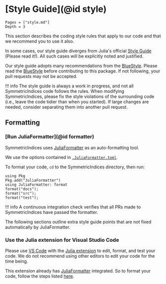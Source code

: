 # [Style Guide](@id style)

```@contents
Pages = ["style.md"]
Depth = 3
```

This section describes the coding style rules that apply to our code and that
we recommend you to use it also.

In some cases, our style guide diverges from Julia's official
[Style Guide](https://docs.julialang.org/en/v1/manual/style-guide/) (Please read it!).
All such cases will be explicitly noted and justified.

Our style guide adopts many recommendations from the
[BlueStyle](https://github.com/invenia/BlueStyle).
Please read the [BlueStyle](https://github.com/invenia/BlueStyle)
before contributing to this package.
If not following, your pull requests may not be accepted.

!!! info
    The style guide is always a work in progress, and not all SymmetricIndices code
    follows the rules. When modifying SymmetricIndices, please fix the style violations
    of the surrounding code (i.e., leave the code tidier than when you
    started). If large changes are needed, consider separating them into
    another pull request.

## Formatting

### [Run JuliaFormatter](@id formatter)

SymmetricIndices uses [JuliaFormatter](https://github.com/domluna/JuliaFormatter.jl) as
an auto-formatting tool.

We use the options contained in [`.JuliaFormatter.toml`](https://github.com/singularitti/SymmetricIndices.jl/blob/main/.JuliaFormatter.toml).

To format your code, `cd` to the SymmetricIndices directory, then run:

```@repl
using Pkg
Pkg.add("JuliaFormatter")
using JuliaFormatter: format
format("docs");
format("src");
format("test");
```

!!! info
    A continuous integration check verifies that all PRs made to SymmetricIndices have
    passed the formatter.

The following sections outline extra style guide points that are not fixed
automatically by JuliaFormatter.

### Use the Julia extension for Visual Studio Code

Please use [VS Code](https://code.visualstudio.com/) with the
[Julia extension](https://marketplace.visualstudio.com/items?itemName=julialang.language-julia)
to edit, format, and test your code.
We do not recommend using other editors to edit your code for the time being.

This extension already has [JuliaFormatter](https://github.com/domluna/JuliaFormatter.jl)
integrated. So to format your code, follow the steps listed
[here](https://www.julia-vscode.org/docs/stable/userguide/formatter/).
